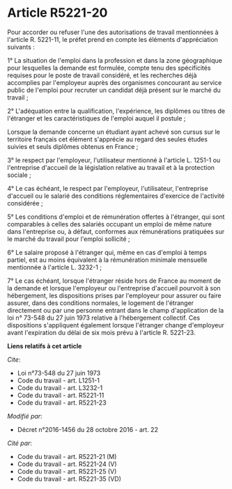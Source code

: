 # Article R5221-20

Pour accorder ou refuser l'une des autorisations de travail mentionnées à l'article R. 5221-11, le préfet prend en compte les
éléments d'appréciation suivants : 

1° La situation de l'emploi dans la profession et dans la zone géographique pour lesquelles la demande est formulée, compte
tenu des spécificités requises pour le poste de travail considéré, et les recherches déjà accomplies par l'employeur auprès
des organismes concourant au service public de l'emploi pour recruter un candidat déjà présent sur le marché du travail ; 

2° L'adéquation entre la qualification, l'expérience, les diplômes ou titres de l'étranger et les caractéristiques de
l'emploi auquel il postule ; 

Lorsque la demande concerne un étudiant ayant achevé son cursus sur le territoire français cet élément s'apprécie au regard
des seules études suivies et seuls diplômes obtenus en France ;

3° le respect par l'employeur, l'utilisateur mentionné à l'article L. 1251-1 ou l'entreprise d'accueil de la législation
relative au travail et à la protection sociale ; 

4° Le cas échéant, le respect par l'employeur, l'utilisateur, l'entreprise d'accueil ou le salarié des conditions
réglementaires d'exercice de l'activité considérée ; 

5° Les conditions d'emploi et de rémunération offertes à l'étranger, qui sont comparables à celles des salariés occupant un
emploi de même nature dans l'entreprise ou, à défaut, conformes aux rémunérations pratiquées sur le marché du travail pour
l'emploi sollicité ; 

6° Le salaire proposé à l'étranger qui, même en cas d'emploi à temps partiel, est au moins équivalent à la rémunération
minimale mensuelle mentionnée à l'article L. 3232-1 ; 

7° Le cas échéant, lorsque l'étranger réside hors de France au moment de la demande et lorsque l'employeur ou l'entreprise
d'accueil pourvoit à son hébergement, les dispositions prises par l'employeur pour assurer ou faire assurer, dans des
conditions normales, le logement de l'étranger directement ou par une personne entrant dans le champ d'application de la loi
n° 73-548 du 27 juin 1973 relative à l'hébergement collectif. Ces dispositions s'appliquent également lorsque l'étranger
change d'employeur avant l'expiration du délai de six mois prévu à l'article R. 5221-23.

**Liens relatifs à cet article**

_Cite_:

  - Loi n°73-548 du 27 juin 1973
  - Code du travail - art. L1251-1
  - Code du travail - art. L3232-1
  - Code du travail - art. R5221-11
  - Code du travail - art. R5221-23

_Modifié par_:

  - Décret n°2016-1456 du 28 octobre 2016 - art. 22

_Cité par_:

  - Code du travail - art. R5221-21 (M)
  - Code du travail - art. R5221-24 (V)
  - Code du travail - art. R5221-25 (V)
  - Code du travail - art. R5221-35 (VD)
